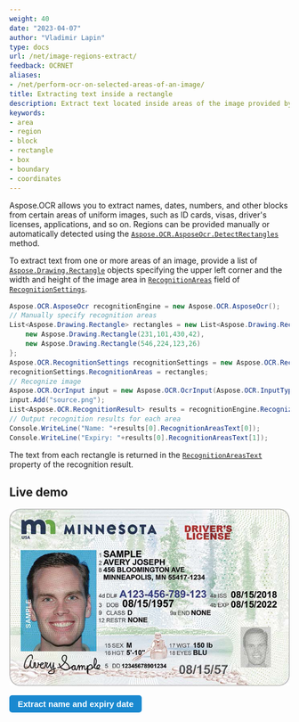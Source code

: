 ```yaml
---
weight: 40
date: "2023-04-07"
author: "Vladimir Lapin"
type: docs
url: /net/image-regions-extract/
feedback: OCRNET
aliases:
- /net/perform-ocr-on-selected-areas-of-an-image/
title: Extracting text inside a rectangle
description: Extract text located inside areas of the image provided by coordinates.
keywords:
- area
- region
- block
- rectangle
- box
- boundary
- coordinates
---
```


<style>
	button {
		cursor: pointer;
		margin-right: 20px;
		padding: 7px 15px;
		border: none;
		border-radius: 5px;
		background-color: #1a89d0;
		font-weight: 700;
		font-size: 15px;
		color: #ffffff;
	}

	button:hover {
		background-color: #3071a9;
	}

	button:focus {
		outline: none;
	}

	#sample {
		position: relative;
	}

	#sample > div {
		position: absolute;
		display: none;
		border: dashed 1px #de4444;
		background-color: rgba(222,68,68,0.2);
	}

	#dl-name {
		top: 101px;
		left: 231px;
		width: 430px;
		height: 42px;
	}

	#dl-exp {
		top: 224px;
		left: 546px;
		width: 123px;
		height: 26px;
	}

	#results {
		display: none;
		max-width: 50%;
	}
</style>

Aspose.OCR allows you to extract names, dates, numbers, and other blocks from certain areas of uniform images, such as ID cards, visas, driver's licenses, applications, and so on. Regions can be provided manually or automatically detected using the [`Aspose.OCR.AsposeOcr.DetectRectangles`](https://reference.aspose.com/ocr/net/aspose.ocr/asposeocr/detectrectangles/) method.

To extract text from one or more areas of an image, provide a list of [`Aspose.Drawing.Rectangle`](https://reference.aspose.com/pdf/net/aspose.pdf.drawing/rectangle/) objects specifying the upper left corner and the width and height of the image area in [`RecognitionAreas`](https://reference.aspose.com/ocr/net/aspose.ocr/recognitionsettings/recognitionareas/) field of [`RecognitionSettings`](https://reference.aspose.com/ocr/net/aspose.ocr/recognitionsettings/).

```csharp
Aspose.OCR.AsposeOcr recognitionEngine = new Aspose.OCR.AsposeOcr();
// Manually specify recognition areas
List<Aspose.Drawing.Rectangle> rectangles = new List<Aspose.Drawing.Rectangle>(){
	new Aspose.Drawing.Rectangle(231,101,430,42),
	new Aspose.Drawing.Rectangle(546,224,123,26)
};
Aspose.OCR.RecognitionSettings recognitionSettings = new Aspose.OCR.RecognitionSettings();
recognitionSettings.RecognitionAreas = rectangles;
// Recognize image
Aspose.OCR.OcrInput input = new Aspose.OCR.OcrInput(Aspose.OCR.InputType.SingleImage);
input.Add("source.png");
List<Aspose.OCR.RecognitionResult> results = recognitionEngine.Recognize(input, recognitionSettings);
// Output recognition results for each area
Console.WriteLine("Name: "+results[0].RecognitionAreasText[0]);
Console.WriteLine("Expiry: "+results[0].RecognitionAreasText[1]);
```

The text from each rectangle is returned in the [`RecognitionAreasText`](https://reference.aspose.com/ocr/net/aspose.ocr/recognitionresult/recognitionareastext/) property of the recognition result.

## Live demo

<div id="sample">
	<img src="dl.png" alt="Driver's license" />
	<div id="dl-name"></div>
	<div id="dl-exp"></div>
</div>

<button onclick="extract(this)">Extract name and expiry date</button>

<script>
	function extract(obj)
	{
		$("#sample > div").show(200);
		$("#results").show(200);
	}
</script>

<table id="results">
	<tr>
		<th>Block</th>
		<th>Coordinates</th>
		<th>Extracted text</th>
	</tr>
	<tr>
		<td>Name</td>
		<td>{X=231, Y=101, Width=430, Height=42}</td>
		<td>SAMPLE<br />AVERY JOSEPH</td>
	</tr>
	<tr>
		<td>Expiry date</td>
		<td>{X=546, Y=224, Width=123, Height=26}</td>
		<td>08/15/2022</td>
	</tr>
</table>
